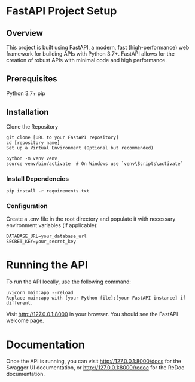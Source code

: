 # FastAPI Project Setup
## Overview
This project is built using FastAPI, a modern, fast (high-performance) web framework for building APIs with Python 3.7+. FastAPI allows for the creation of robust APIs with minimal code and high performance.

## Prerequisites
Python 3.7+
pip

## Installation
Clone the Repository
```
git clone [URL to your FastAPI repository]
cd [repository name]
Set up a Virtual Environment (Optional but recommended)
```
```
python -m venv venv
source venv/bin/activate  # On Windows use `venv\Scripts\activate`
```
### Install Dependencies
```
pip install -r requirements.txt
```

### Configuration
Create a .env file in the root directory and populate it with necessary environment variables (if applicable):
```
DATABASE_URL=your_database_url
SECRET_KEY=your_secret_key
```
# Running the API
To run the API locally, use the following command:

```
uvicorn main:app --reload
Replace main:app with [your Python file]:[your FastAPI instance] if different.
```

Visit http://127.0.0.1:8000 in your browser. You should see the FastAPI welcome page.

# Documentation
Once the API is running, you can visit http://127.0.0.1:8000/docs for the Swagger UI documentation, or http://127.0.0.1:8000/redoc for the ReDoc documentation.
